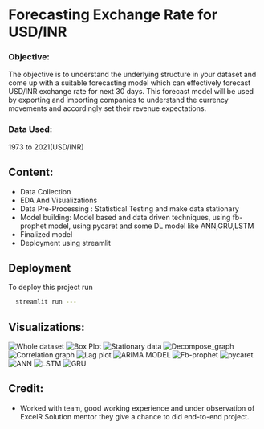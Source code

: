 
# Forecasting Exchange Rate for USD/INR

### Objective:
The objective is to understand the underlying structure in your dataset and come up with a suitable forecasting model which can effectively forecast USD/INR exchange rate for next 30 days. This forecast model will be used by exporting and importing companies to understand the currency movements and accordingly set their revenue expectations.


### Data Used:


 1973 to 2021(USD/INR)



 
## Content:

- Data Collection
- EDA And Visualizations
- Data Pre-Processing
  : Statistical Testing and make data stationary
- Model building: Model based and data driven techniques, using fb-prophet model, using pycaret and some DL model like ANN,GRU,LSTM
- Finalized model 
- Deployment using streamlit

  
## Deployment

To deploy this project run

```bash
  streamlit run ---
```

  
## Visualizations:

![Whole dataset](https://onedrive.live.com/?cid=819A5E860944B525&id=819A5E860944B525%2116975&parId=819A5E860944B525%21305&o=OneUp)
![Box Plot](https://onedrive.live.com/?cid=819A5E860944B525&id=819A5E860944B525%2116989&parId=819A5E860944B525%21305&o=OneUp)
![Stationary data](https://onedrive.live.com/?cid=819A5E860944B525&id=819A5E860944B525%2116990&parId=819A5E860944B525%21305&o=OneUp)
![Decompose_graph](https://onedrive.live.com/?cid=819A5E860944B525&id=819A5E860944B525%2116991&parId=819A5E860944B525%21305&o=OneUp)
![Correlation graph](https://onedrive.live.com/?cid=819A5E860944B525&id=819A5E860944B525%2116992&parId=819A5E860944B525%21305&o=OneUp)
![Lag plot](https://onedrive.live.com/?cid=819A5E860944B525&id=819A5E860944B525%2116993&parId=819A5E860944B525%21305&o=OneUp)
![ARIMA MODEL](https://onedrive.live.com/?cid=819A5E860944B525&id=819A5E860944B525%2116994&parId=819A5E860944B525%21305&o=OneUp)
![Fb-prophet](https://onedrive.live.com/?cid=819A5E860944B525&id=819A5E860944B525%2116995&parId=819A5E860944B525%21305&o=OneUp)
![pycaret](https://onedrive.live.com/?cid=819A5E860944B525&id=819A5E860944B525%2116996&parId=819A5E860944B525%21305&o=OneUp)
![ANN](https://onedrive.live.com/?cid=819A5E860944B525&id=819A5E860944B525%2116997&parId=819A5E860944B525%21305&o=OneUp)
![LSTM](https://onedrive.live.com/?cid=819A5E860944B525&id=819A5E860944B525%2116998&parId=819A5E860944B525%21305&o=OneUp)
![GRU](https://onedrive.live.com/?cid=819A5E860944B525&id=819A5E860944B525%2116999&parId=819A5E860944B525%21305&o=OneUp)

  
## Credit:

- Worked with team, good working experience and under observation of ExcelR Solution mentor they give a chance to did end-to-end project.
  